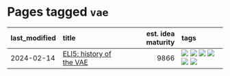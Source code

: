 # Pages tagged `vae`

|last_modified|title|est. idea maturity|tags
|:---|:---|---:|:---|
|2024-02-14|[ELI5: history of the VAE](../ufldl_history.md)|9866|[![](https://img.shields.io/badge/tag-education-83cbca)](../tags/education.md) [![](https://img.shields.io/badge/tag-feature_learning-dce8fa)](../tags/feature_learning.md) [![](https://img.shields.io/badge/tag-history-82f36e)](../tags/history.md) [![](https://img.shields.io/badge/tag-history_of_science-ac8815)](../tags/history_of_science.md) [![](https://img.shields.io/badge/tag-publication-752fd7)](../tags/publication.md) [![](https://img.shields.io/badge/tag-vae-161a53)](../tags/vae.md)|